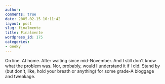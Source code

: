 ```yaml
---
author:
comments: true
date: 2005-02-15 16:11:42
layout: post
slug: finalmente
title: Finalmente
wordpress_id: 175
categories:
- Geeky
---
```


On line. At home. After waiting since mid-November. And I still don't know what the problem was. Nor, probably, would I understand it if I did. Stand by (but don't, like, hold your breath or anything) for some grade-A bloggage and tweakage.

